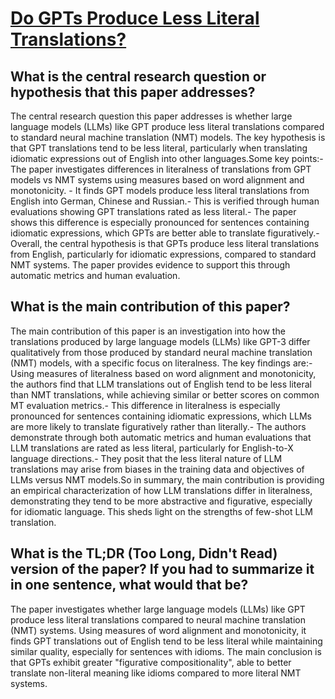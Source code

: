# [Do GPTs Produce Less Literal Translations?](https://arxiv.org/abs/2305.16806)

## What is the central research question or hypothesis that this paper addresses?

The central research question this paper addresses is whether large language models (LLMs) like GPT produce less literal translations compared to standard neural machine translation (NMT) models. The key hypothesis is that GPT translations tend to be less literal, particularly when translating idiomatic expressions out of English into other languages.Some key points:- The paper investigates differences in literalness of translations from GPT models vs NMT systems using measures based on word alignment and monotonicity. - It finds GPT models produce less literal translations from English into German, Chinese and Russian.- This is verified through human evaluations showing GPT translations rated as less literal.- The paper shows this difference is especially pronounced for sentences containing idiomatic expressions, which GPTs are better able to translate figuratively.- Overall, the central hypothesis is that GPTs produce less literal translations from English, particularly for idiomatic expressions, compared to standard NMT systems. The paper provides evidence to support this through automatic metrics and human evaluation.


## What is the main contribution of this paper?

The main contribution of this paper is an investigation into how the translations produced by large language models (LLMs) like GPT-3 differ qualitatively from those produced by standard neural machine translation (NMT) models, with a specific focus on literalness. The key findings are:- Using measures of literalness based on word alignment and monotonicity, the authors find that LLM translations out of English tend to be less literal than NMT translations, while achieving similar or better scores on common MT evaluation metrics.- This difference in literalness is especially pronounced for sentences containing idiomatic expressions, which LLMs are more likely to translate figuratively rather than literally.- The authors demonstrate through both automatic metrics and human evaluations that LLM translations are rated as less literal, particularly for English-to-X language directions.- They posit that the less literal nature of LLM translations may arise from biases in the training data and objectives of LLMs versus NMT models.So in summary, the main contribution is providing an empirical characterization of how LLM translations differ in literalness, demonstrating they tend to be more abstractive and figurative, especially for idiomatic language. This sheds light on the strengths of few-shot LLM translation.


## What is the TL;DR (Too Long, Didn't Read) version of the paper? If you had to summarize it in one sentence, what would that be?

The paper investigates whether large language models (LLMs) like GPT produce less literal translations compared to neural machine translation (NMT) systems. Using measures of word alignment and monotonicity, it finds GPT translations out of English tend to be less literal while maintaining similar quality, especially for sentences with idioms. The main conclusion is that GPTs exhibit greater "figurative compositionality", able to better translate non-literal meaning like idioms compared to more literal NMT systems.
